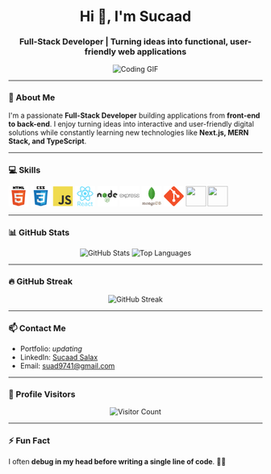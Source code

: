 <h1 align="center">Hi 👋, I'm Sucaad</h1>
<h3 align="center">Full-Stack Developer | Turning ideas into functional, user-friendly web applications</h3>

<p align="center">
  <img src="https://media.giphy.com/media/L8K62iTDkzGX6/giphy.gif" width="500" alt="Coding GIF"/>
</p>

---

### 🌱 About Me
I'm a passionate **Full-Stack Developer** building applications from **front-end to back-end**. I enjoy turning ideas into interactive and user-friendly digital solutions while constantly learning new technologies like **Next.js, MERN Stack, and TypeScript**.

---

### 💻 Skills
<p align="left">
  <img src="https://raw.githubusercontent.com/devicons/devicon/master/icons/html5/html5-original-wordmark.svg" width="40" height="40"/>
  <img src="https://raw.githubusercontent.com/devicons/devicon/master/icons/css3/css3-original-wordmark.svg" width="40" height="40"/>
  <img src="https://raw.githubusercontent.com/devicons/devicon/master/icons/javascript/javascript-original.svg" width="40" height="40"/>
  <img src="https://raw.githubusercontent.com/devicons/devicon/master/icons/react/react-original-wordmark.svg" width="40" height="40"/>
  <img src="https://raw.githubusercontent.com/devicons/devicon/master/icons/nodejs/nodejs-original-wordmark.svg" width="40" height="40"/>
  <img src="https://raw.githubusercontent.com/devicons/devicon/master/icons/express/express-original-wordmark.svg" width="40" height="40"/>
  <img src="https://raw.githubusercontent.com/devicons/devicon/master/icons/mongodb/mongodb-original-wordmark.svg" width="40" height="40"/>
  <img src="https://raw.githubusercontent.com/devicons/devicon/master/icons/git/git-original.svg" width="40" height="40"/>
  <img src="https://www.vectorlogo.zone/logos/figma/figma-icon.svg" width="40" height="40"/>
  <img src="https://www.vectorlogo.zone/logos/tailwindcss/tailwindcss-icon.svg" width="40" height="40"/>
</p>

---

### 📊 GitHub Stats
<p align="center">
  <img src="https://github-readme-stats.vercel.app/api?username=sucaadsalaadcis&show_icons=true&theme=radical" alt="GitHub Stats" />
  <img src="https://github-readme-stats.vercel.app/api/top-langs/?username=sucaadsalaadcis&layout=compact&theme=radical" alt="Top Languages"/>
</p>

---

### 🔥 GitHub Streak
<p align="center">
  <img src="https://github-readme-streak-stats.herokuapp.com/?user=sucaadsalaadcis&theme=radical" alt="GitHub Streak"/>
</p>

---

### 📫 Contact Me
- Portfolio: *updating*  
- LinkedIn: [Sucaad Salax](https://www.linkedin.com/in/suadsalad/)  
- Email: suad9741@gmail.com  

---

### 👀 Profile Visitors
<p align="center">
  <img src="https://profile-counter.glitch.me/sucaadsalaadcis/count.svg" alt="Visitor Count"/>
</p>

---

### ⚡ Fun Fact
I often **debug in my head before writing a single line of code**. 🧠💡
